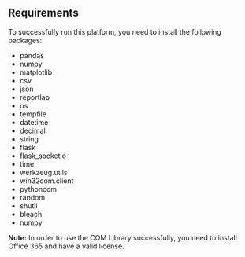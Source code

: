 ## Requirements

To successfully run this platform, you need to install the following packages:

- pandas
- numpy
- matplotlib
- csv
- json
- reportlab
- os
- tempfile
- datetime
- decimal
- string
- flask
- flask_socketio
- time
- werkzeug.utils
- win32com.client
- pythoncom
- random
- shutil
- bleach
- numpy

**Note:** In order to use the COM Library successfully, you need to install Office 365 and have a valid license.
